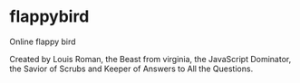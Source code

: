 # flappybird
Online flappy bird

Created by Louis Roman, the Beast from virginia, the JavaScript Dominator, the Savior of Scrubs and Keeper of Answers to All the Questions.
